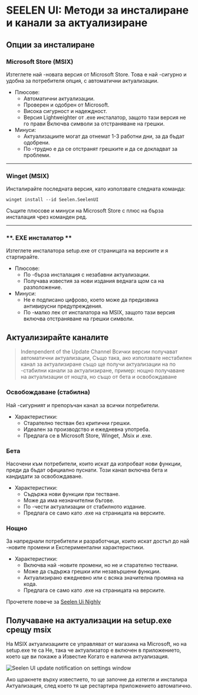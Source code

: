# **SEELEN UI: Методи за инсталиране и канали за актуализиране**

## **Опции за инсталиране**

### **Microsoft Store (MSIX)**

Изтеглете най -новата версия от Microsoft Store. Това е най -сигурно
 и удобна за потребителя опция, с автоматични актуализации.

*   Плюсове:
    *   Автоматични актуализации.
    *   Проверен и одобрен от Microsoft.
    *   Висока сигурност и надеждност.
    *   Версия Lightweighter от .exe инсталатор, защото тази версия не го прави
         Включва символи за отстраняване на грешки.
*   Минуси:
    *   Актуализациите могат да отнемат 1-3 работни дни, за да бъдат одобрени.
    *   По -трудно е да се отстранят грешките и да се докладват за проблеми.

***

### **Winget (MSIX)**

Инсталирайте последната версия, като използвате следната команда:

```pwsh
winget install --id Seelen.SeelenUI
```

Същите плюсове и минуси на Microsoft Store с плюс на бърза инсталация чрез
 команден ред.

***

### \*\*. EXE инсталатор \*\*

Изтеглете инсталатора setup.exe от страницата на версиите и я стартирайте.

*   Плюсове:
    *   По -бърза инсталация с незабавни актуализации.
    *   Получава известия за нови издания веднага щом са на разположение.
*   Минуси:
    *   Не е подписано цифрово, което може да предизвика антивирусни предупреждения.
    *   По -малко лек от инсталатора на MSIX, защото тази версия включва отстраняване на грешки
         символи.

## **Актуализирайте каналите**

> Indenpendent of the Update Channel Всички версии получават автоматични актуализации,
>  Също така, ако използвате нестабилен канал за актуализиране също ще получи актуализации на
>  по -стабилни канали за актуализиране, пример: нощно получаване на актуализации от нощта, но
>  също от бета и освобождаване

### **Освобождаване (стабилна)**

Най -сигурният и препоръчан канал за всички потребители.

*   Характеристики:
    *   Старателно тестван без критични грешки.
    *   Идеален за производство и ежедневна употреба.
    *   Предлага се в Microsoft Store, Winget, .Msix и .exe.

### **Бета**

Насочени към потребители, които искат да изпробват нови функции, преди да бъдат официално пуснати.
 Този канал включва бета и кандидати за освобождаване.

*   Характеристики:
    *   Съдържа нови функции при тестване.
    *   Може да има незначителни бъгове.
    *   По -чести актуализации от стабилното издание.
    *   Предлага се само като .exe на страницата на версиите.

### **Нощно**

За напреднали потребители и разработчици, които искат достъп до най -новите промени и
 Експериментални характеристики.

*   Характеристики:
    *   Включва най -новите промени, но не и старателно тествани.
    *   Може да съдържа грешки или незавършени функции.
    *   Актуализирано ежедневно или с всяка значителна промяна на кода.
    *   Предлага се само като .exe на страницата на версиите.

Прочетете повече за [Seelen Ui Nighly](./nightly.md)

## **Получаване на актуализации на setup.exe срещу msix**

На MSIX актуализациите се управляват от магазина на Microsoft, но на setup.exe те са
 Не, така че актуализатор е включен в приложението, което ще ви покаже a
 Известие Когато е налична актуализация.

![Seelen UI update notification on settings window](https://github.com/Seelen-Inc/slu-blog/blob/master/blog/seelen-ui-distribution-channels/image.png?raw=true)

Ако щракнете върху известието, то ще започне да изтегля и инсталира
 Актуализация, след което тя ще рестартира приложението автоматично.
